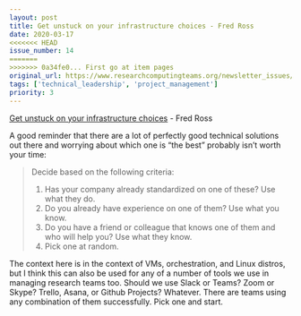 ```yaml
---
layout: post
title: Get unstuck on your infrastructure choices - Fred Ross
date: 2020-03-17
<<<<<<< HEAD
issue_number: 14
=======
>>>>>>> 0a34fe0... First go at item pages
original_url: https://www.researchcomputingteams.org/newsletter_issues/0014
tags: ['technical_leadership', 'project_management']
priority: 3
---
```


<!-- markdownlint-disable MD033 -->
<!-- markdownlint-disable MD041 -->
<!-- markdownlint-disable MD049 -->

[Get unstuck on your infrastructure choices](http://madhadron.com/posts/choosing_your_base_stack.html) - Fred Ross

A good reminder that there are a lot of perfectly good technical solutions out there and worrying about which one is “the best” probably isn’t worth your time:

> Decide based on the following criteria:
>
> 1. Has your company already standardized on one of these? Use what they do.
> 2. Do you already have experience on one of them? Use what you know.
> 3. Do you have a friend or colleague that knows one of them and who will help you? Use what they know.
> 4. Pick one at random.

The context here is in the context of VMs, orchestration, and Linux distros, but I think this can also be used for any of a number of tools we use in managing research teams too.  Should we use Slack or Teams?  Zoom or Skype?  Trello, Asana, or Github Projects?  Whatever.  There are teams using any combination of them successfully.  Pick one and start.